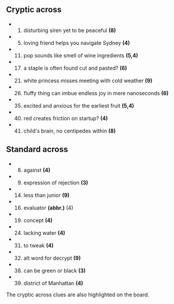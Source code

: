 ## Cryptic across

- 1. disturbing siren yet to be peaceful **(8)**
- 5. loving friend helps you navigate Sydney **(4)**
- 11. pop sounds like smell of wine ingredients **(5,4)**
- 17. a staple is often found cut and pasted? **(6)**
- 21. white princess misses meeting with cold weather **(9)**
- 26. fluffy thing can imbue endless joy in mere nanoseconds **(6)**
- 35. excited and anxious for the earliest fruit **(5,4)**
- 40. red creates friction on startup? **(4)**
- 41. child's brain, no centipedes within **(8)**

## Standard across

- 8. against **(4)**
- 9. expression of rejection **(3)**
- 14. less than junior **(9)**
- 16. evaluator **(abbr.)** (4)
- 19. concept **(4)**
- 24. lacking water **(4)**
- 31. to tweak **(4)**
- 32. alt word for decrypt **(9)**
- 38. can be green or black **(3)**
- 39. district of Manhattan **(4)**

The cryptic across clues are also highlighted on the board.